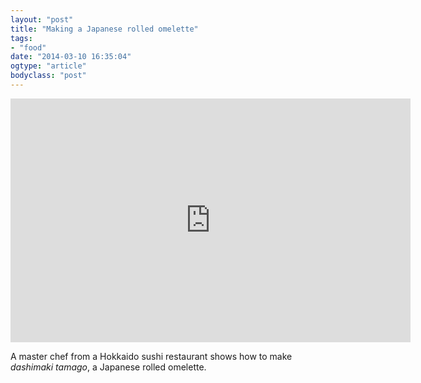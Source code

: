 ```yaml
---
layout: "post"
title: "Making a Japanese rolled omelette"
tags: 
- "food"
date: "2014-03-10 16:35:04"
ogtype: "article"
bodyclass: "post"
---
```


<span class="embed-youtube" style="text-align:center; display: block;"><iframe allowfullscreen="true" class="youtube-player" frameborder="0" height="390" src="http://www.youtube.com/embed/NTIcJ_tdEJM?version=3&rel=1&fs=1&showsearch=0&showinfo=1&iv_load_policy=1&wmode=transparent" type="text/html" width="640"></iframe></span>

A master chef from a Hokkaido sushi restaurant shows how to make *dashimaki tamago*, a Japanese rolled omelette.